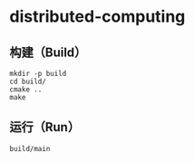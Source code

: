 # distributed-computing

## 构建（Build）
```shell
mkdir -p build
cd build/
cmake .. 
make
```

## 运行（Run）
```shell
build/main
```
